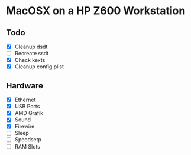 # MacOSX on a HP Z600 Workstation

## Todo

- [x] Cleanup dsdt
- [ ] Recreate ssdt
- [x] Check kexts
- [x] Cleanup config.plist

## Hardware
- [x] Ethernet
- [x] USB Ports
- [x] AMD Grafik
- [x] Sound
- [x] Firewire
- [ ] Sleep
- [ ] Speedsetp
- [ ] RAM Slots
